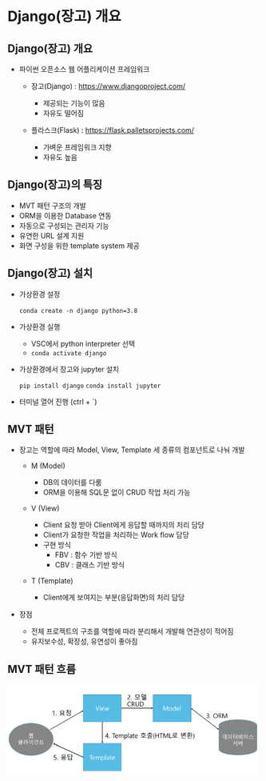 # Django(장고) 개요

## Django(장고) 개요
  - 파이썬 오픈소스 웹 어플리케이션 프레임워크
    - 장고(Django) : https://www.djangoproject.com/
      - 제공되는 기능이 많음
      - 자유도 떨어짐

    - 플라스크(Flask) : https://flask.palletsprojects.com/
      - 가벼운 프레임워크 지향
      - 자유도 높음

## Django(장고)의 특징
  - MVT 패턴 구조의 개발
  - ORM을 이용한 Database 연동
  - 자동으로 구성되는 관리자 기능
  - 유연한 URL 설계 지원
  - 화면 구성을 위한 template system 제공

## Django(장고) 설치
  - 가상환경 설정
  
    `conda create -n django python=3.8`

  - 가상환경 실행
    - VSC에서 python interpreter 선택
    - `conda activate django` 

  - 가상환경에서 장고와 jupyter 설치
  
    `pip install django`
    `conda install jupyter`
  
  - 터미널 열어 진행 (ctrl + `)

## MVT 패턴
  - 장고는 역할에 따라 Model, View, Template 세 종류의 컴포넌트로 나눠 개발
    - M (Model)
      - DB의 데이터를 다룸
      - ORM을 이용해 SQL문 없이 CRUD 작업 처리 가능

    - V (View)
      - Client 요청 받아 Client에게 응답할 때까지의 처리 담당
      - Client가 요청한 작업을 처리하는 Work flow 담당
      - 구현 방식
        - FBV : 함수 기반 방식
        - CBV : 클래스 기반 방식
    
    - T (Template)
      - Client에게 보여지는 부분(응답화면)의 처리 담당
  
  - 장점
    - 전체 프로젝트의 구조를 역할에 따라 분리해서 개발해 연관성이 적어짐
    - 유지보수성, 확장성, 유연성이 좋아짐

## MVT 패턴 흐름 

<img src="./images/image2.PNG">